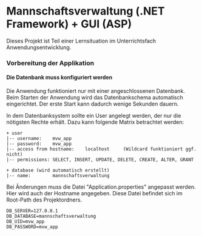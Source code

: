 # Mannschaftsverwaltung (.NET Framework) + GUI (ASP)	 
Dieses Projekt ist Teil einer Lernsituation im Unterrichtsfach Anwendungsentwicklung.

### Vorbereitung der Applikation

#### Die Datenbank muss konfiguriert werden
Die Anwendung funktioniert nur mit einer angeschlossenen Datenbank. 
Beim Starten der Anwendung wird das Datenbankschema automatisch eingerichtet. 
Der erste Start kann dadurch wenige Sekunden dauern.

In dem Datenbanksystem sollte ein User angelegt werden, der nur die nötigsten Rechte erhält. Dazu kann folgende Matrix betrachtet werden:
```
+ user
|-- username:    mvw_app
|-- password:    mvw_app
|-- access from hostname:    localhost     (Wildcard funktioniert ggf. nicht)
|-- permissions: SELECT, INSERT, UPDATE, DELETE, CREATE, ALTER, GRANT

+ database (wird automatisch erstellt)
|-- name:        mannschaftsverwaltung
```

Bei Änderungen muss die Datei "Application.properties" angepasst werden. Hier wird auch der Hostname angegeben. Diese Datei befindet sich im Root-Path des Projektordners.
```
DB_SERVER=127.0.0.1
DB_DATABASE=mannschaftsverwaltung
DB_UID=mvw_app
DB_PASSWORD=mvw_app
```